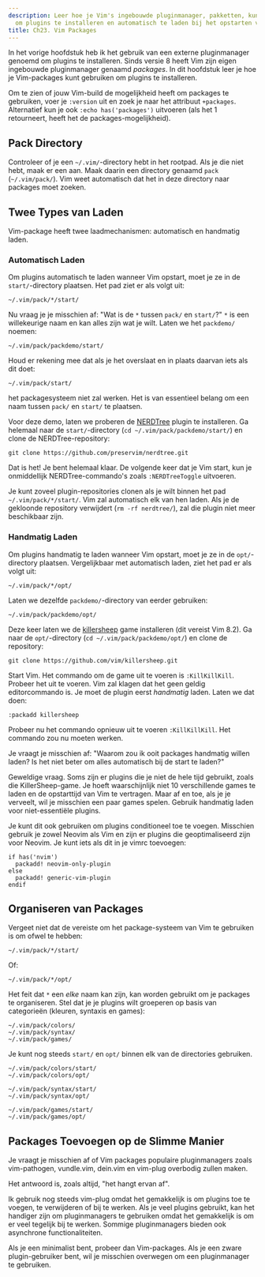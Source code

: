 ```yaml
---
description: Leer hoe je Vim's ingebouwde pluginmanager, pakketten, kunt gebruiken
  om plugins te installeren en automatisch te laden bij het opstarten van Vim.
title: Ch23. Vim Packages
---
```


In het vorige hoofdstuk heb ik het gebruik van een externe pluginmanager genoemd om plugins te installeren. Sinds versie 8 heeft Vim zijn eigen ingebouwde pluginmanager genaamd *packages*. In dit hoofdstuk leer je hoe je Vim-packages kunt gebruiken om plugins te installeren.

Om te zien of jouw Vim-build de mogelijkheid heeft om packages te gebruiken, voer je `:version` uit en zoek je naar het attribuut `+packages`. Alternatief kun je ook `:echo has('packages')` uitvoeren (als het 1 retourneert, heeft het de packages-mogelijkheid).

## Pack Directory

Controleer of je een `~/.vim/`-directory hebt in het rootpad. Als je die niet hebt, maak er een aan. Maak daarin een directory genaamd `pack` (`~/.vim/pack/`). Vim weet automatisch dat het in deze directory naar packages moet zoeken.

## Twee Types van Laden

Vim-package heeft twee laadmechanismen: automatisch en handmatig laden.

### Automatisch Laden

Om plugins automatisch te laden wanneer Vim opstart, moet je ze in de `start/`-directory plaatsen. Het pad ziet er als volgt uit:

```shell
~/.vim/pack/*/start/
```

Nu vraag je je misschien af: "Wat is de `*` tussen `pack/` en `start/`?" `*` is een willekeurige naam en kan alles zijn wat je wilt. Laten we het `packdemo/` noemen:

```shell
~/.vim/pack/packdemo/start/
```

Houd er rekening mee dat als je het overslaat en in plaats daarvan iets als dit doet:

```shell
~/.vim/pack/start/
```

het packagesysteem niet zal werken. Het is van essentieel belang om een naam tussen `pack/` en `start/` te plaatsen.

Voor deze demo, laten we proberen de [NERDTree](https://github.com/preservim/nerdtree) plugin te installeren. Ga helemaal naar de `start/`-directory (`cd ~/.vim/pack/packdemo/start/`) en clone de NERDTree-repository:

```shell
git clone https://github.com/preservim/nerdtree.git
```

Dat is het! Je bent helemaal klaar. De volgende keer dat je Vim start, kun je onmiddellijk NERDTree-commando's zoals `:NERDTreeToggle` uitvoeren.

Je kunt zoveel plugin-repositories clonen als je wilt binnen het pad `~/.vim/pack/*/start/`. Vim zal automatisch elk van hen laden. Als je de gekloonde repository verwijdert (`rm -rf nerdtree/`), zal die plugin niet meer beschikbaar zijn.

### Handmatig Laden

Om plugins handmatig te laden wanneer Vim opstart, moet je ze in de `opt/`-directory plaatsen. Vergelijkbaar met automatisch laden, ziet het pad er als volgt uit:

```shell
~/.vim/pack/*/opt/
```

Laten we dezelfde `packdemo/`-directory van eerder gebruiken:

```shell
~/.vim/pack/packdemo/opt/
```

Deze keer laten we de [killersheep](https://github.com/vim/killersheep) game installeren (dit vereist Vim 8.2). Ga naar de `opt/`-directory (`cd ~/.vim/pack/packdemo/opt/`) en clone de repository:

```shell
git clone https://github.com/vim/killersheep.git
```

Start Vim. Het commando om de game uit te voeren is `:KillKillKill`. Probeer het uit te voeren. Vim zal klagen dat het geen geldig editorcommando is. Je moet de plugin eerst *handmatig* laden. Laten we dat doen:

```shell
:packadd killersheep
```

Probeer nu het commando opnieuw uit te voeren `:KillKillKill`. Het commando zou nu moeten werken.

Je vraagt je misschien af: "Waarom zou ik ooit packages handmatig willen laden? Is het niet beter om alles automatisch bij de start te laden?"

Geweldige vraag. Soms zijn er plugins die je niet de hele tijd gebruikt, zoals die KillerSheep-game. Je hoeft waarschijnlijk niet 10 verschillende games te laden en de opstarttijd van Vim te vertragen. Maar af en toe, als je je verveelt, wil je misschien een paar games spelen. Gebruik handmatig laden voor niet-essentiële plugins.

Je kunt dit ook gebruiken om plugins conditioneel toe te voegen. Misschien gebruik je zowel Neovim als Vim en zijn er plugins die geoptimaliseerd zijn voor Neovim. Je kunt iets als dit in je vimrc toevoegen:

```shell
if has('nvim')
  packadd! neovim-only-plugin
else
  packadd! generic-vim-plugin
endif
```

## Organiseren van Packages

Vergeet niet dat de vereiste om het package-systeem van Vim te gebruiken is om ofwel te hebben:

```shell
~/.vim/pack/*/start/
```

Of:

```shell
~/.vim/pack/*/opt/
```

Het feit dat `*` een *elke* naam kan zijn, kan worden gebruikt om je packages te organiseren. Stel dat je je plugins wilt groeperen op basis van categorieën (kleuren, syntaxis en games):

```shell
~/.vim/pack/colors/
~/.vim/pack/syntax/
~/.vim/pack/games/
```

Je kunt nog steeds `start/` en `opt/` binnen elk van de directories gebruiken.

```shell
~/.vim/pack/colors/start/
~/.vim/pack/colors/opt/

~/.vim/pack/syntax/start/
~/.vim/pack/syntax/opt/

~/.vim/pack/games/start/
~/.vim/pack/games/opt/
```

## Packages Toevoegen op de Slimme Manier

Je vraagt je misschien af of Vim packages populaire pluginmanagers zoals vim-pathogen, vundle.vim, dein.vim en vim-plug overbodig zullen maken.

Het antwoord is, zoals altijd, "het hangt ervan af".

Ik gebruik nog steeds vim-plug omdat het gemakkelijk is om plugins toe te voegen, te verwijderen of bij te werken. Als je veel plugins gebruikt, kan het handiger zijn om pluginmanagers te gebruiken omdat het gemakkelijk is om er veel tegelijk bij te werken. Sommige pluginmanagers bieden ook asynchrone functionaliteiten.

Als je een minimalist bent, probeer dan Vim-packages. Als je een zware plugin-gebruiker bent, wil je misschien overwegen om een pluginmanager te gebruiken.